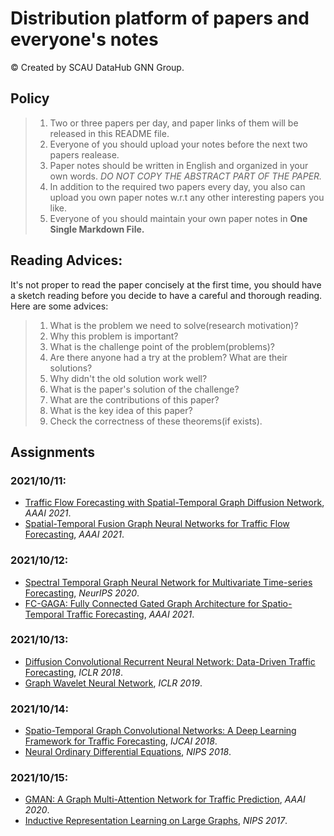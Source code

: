 # Distribution platform of papers and everyone's notes 

&copy; Created by SCAU DataHub GNN Group.

## Policy

> 1. Two or three papers per day, and paper links of them will be released in this README file.
> 2. Everyone of you should upload your notes before the next two papers realease.
> 3. Paper notes should be written in English and organized in your own words. *DO NOT COPY THE ABSTRACT PART OF THE PAPER.*
> 4. In addition to the required two papers every day, you also can upload you own paper notes w.r.t any other interesting papers you like.
> 5. Everyone of you should maintain your own paper notes in **One Single Markdown File.**

## Reading Advices:

It's not proper to read the paper concisely at the first time, you should have a sketch reading before you decide to have a careful and thorough reading. Here are some advices:

> 1. What is the problem we need to solve(research motivation)?
> 2. Why this problem is important?
> 3. What is the challenge point of the problem(problems)?
> 4. Are there anyone had a try at the problem? What are their solutions?
> 5. Why didn't the old solution work well?
> 6. What is the paper's solution of the challenge?
> 7. What are the contributions of this paper?
> 8. What is the key idea of this paper?
> 9. Check the correctness of these theorems(if exists).


## Assignments

### 2021/10/11:
- [Traffic Flow Forecasting with Spatial-Temporal Graph Diffusion Network](https://www.aaai.org/AAAI21Papers/AISI-9334.ZhangX.pdf), *AAAI 2021*.
- [Spatial-Temporal Fusion Graph Neural Networks for Traffic Flow Forecasting](https://arxiv.org/abs/2012.09641), *AAAI 2021*.

### 2021/10/12:
- [Spectral Temporal Graph Neural Network for Multivariate Time-series Forecasting](https://papers.nips.cc/paper/2020/file/cdf6581cb7aca4b7e19ef136c6e601a5-Paper.pdf), *NeurIPS 2020*.
- [FC-GAGA: Fully Connected Gated Graph Architecture for Spatio-Temporal Traffic Forecasting](https://arxiv.org/pdf/2007.15531.pdf), *AAAI 2021*.

### 2021/10/13:
- [Diffusion Convolutional Recurrent Neural Network: Data-Driven Traffic Forecasting](https://arxiv.org/pdf/1707.01926), *ICLR 2018*.
- [Graph Wavelet Neural Network](https://arxiv.org/pdf/1904.07785.pdf), *ICLR 2019*.

### 2021/10/14:
- [Spatio-Temporal Graph Convolutional Networks: A Deep Learning Framework for Traffic Forecasting](https://www.ijcai.org/proceedings/2018/0505.pdf), *IJCAI 2018*.
- [Neural Ordinary Differential Equations](https://arxiv.org/pdf/1806.07366.pdf), *NIPS 2018*.

### 2021/10/15:
- [GMAN: A Graph Multi-Attention Network for Traffic Prediction](https://arxiv.org/pdf/1911.08415.pdf), *AAAI 2020*.
- [Inductive Representation Learning on Large Graphs](https://arxiv.org/pdf/1706.02216.pdf), *NIPS 2017*.








  


